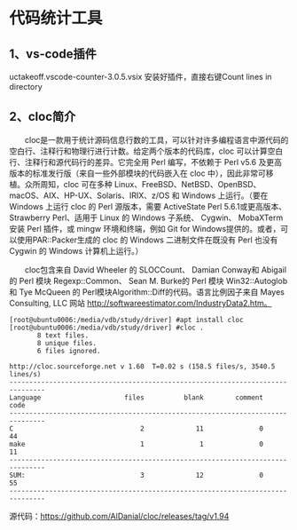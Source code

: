 # 代码统计工具

## 1、vs-code插件
uctakeoff.vscode-counter-3.0.5.vsix
安装好插件，直接右键Count lines in directory

## 2、cloc简介
  cloc是一款用于统计源码信息行数的工具，可以针对许多编程语言中源代码的空白行、注释行和物理行进行计数。给定两个版本的代码库，cloc 可以计算空白行、注释行和源代码行的差异。它完全用 Perl 编写，不依赖于 Perl v5.6 及更高版本的标准发行版（来自一些外部模块的代码嵌入在 cloc 中），因此非常可移植。众所周知，cloc 可在多种 Linux、FreeBSD、NetBSD、OpenBSD、macOS、AIX、HP-UX、Solaris、IRIX、z/OS 和 Windows 上运行。（要在 Windows 上运行 cloc 的 Perl 源版本，需要 ActiveState Perl 5.6.1或更高版本、Strawberry Perl、适用于 Linux 的 Windows 子系统、 Cygwin、 MobaXTerm安装 Perl 插件，或 mingw 环境和终端，例如 Git for Windows提供的。或者，可以使用PAR::Packer生成的 cloc 的 Windows 二进制文件在既没有 Perl 也没有 Cygwin 的 Windows 计算机上运行。）

  cloc包含来自 David Wheeler 的 SLOCCount、 Damian Conway和 Abigail 的 Perl 模块 Regexp::Common、 Sean M. Burke的 Perl 模块 Win32::Autoglob和 Tye McQueen 的 Perl模块Algorithm::Diff的代码。语言比例因子来自 Mayes Consulting, LLC 网站 http://softwareestimator.com/IndustryData2.htm。

```
[root@ubuntu0006:/media/vdb/study/driver] #apt install cloc
[root@ubuntu0006:/media/vdb/study/driver] #cloc .
       8 text files.
       8 unique files.
       6 files ignored.

http://cloc.sourceforge.net v 1.60  T=0.02 s (158.5 files/s, 3540.5 lines/s)
-------------------------------------------------------------------------------
Language                     files          blank        comment           code
-------------------------------------------------------------------------------
C                                2             11              0             44
make                             1              1              0             11
-------------------------------------------------------------------------------
SUM:                             3             12              0             55
-------------------------------------------------------------------------------
```
源代码：https://github.com/AlDanial/cloc/releases/tag/v1.94








